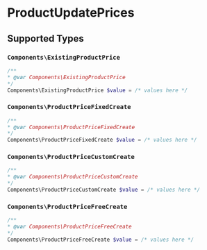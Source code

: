 # ProductUpdatePrices


## Supported Types

### `Components\ExistingProductPrice`

```php
/**
* @var Components\ExistingProductPrice
*/
Components\ExistingProductPrice $value = /* values here */
```

### `Components\ProductPriceFixedCreate`

```php
/**
* @var Components\ProductPriceFixedCreate
*/
Components\ProductPriceFixedCreate $value = /* values here */
```

### `Components\ProductPriceCustomCreate`

```php
/**
* @var Components\ProductPriceCustomCreate
*/
Components\ProductPriceCustomCreate $value = /* values here */
```

### `Components\ProductPriceFreeCreate`

```php
/**
* @var Components\ProductPriceFreeCreate
*/
Components\ProductPriceFreeCreate $value = /* values here */
```

